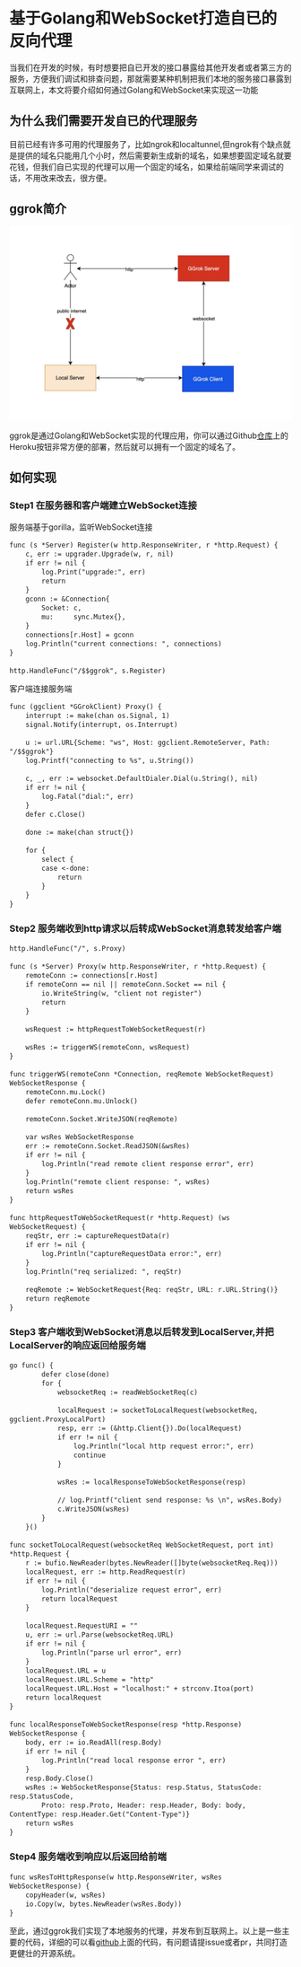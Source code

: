 # 基于Golang和WebSocket打造自已的反向代理

当我们在开发的时候，有时想要把自已开发的接口暴露给其他开发者或者第三方的服务，方便我们调试和排查问题，那就需要某种机制把我们本地的服务接口暴露到互联网上，本文将要介绍如何通过Golang和WebSocket来实现这一功能

## 为什么我们需要开发自已的代理服务

目前已经有许多可用的代理服务了，比如ngrok和localtunnel,但ngrok有个缺点就是提供的域名只能用几个小时，然后需要新生成新的域名，如果想要固定域名就要花钱，但我们自已实现的代理可以用一个固定的域名，如果给前端同学来调试的话，不用改来改去，很方便。

## ggrok简介

![ggrok-flow](./flow.jpg)

ggrok是通过Golang和WebSocket实现的代理应用，你可以通过Github[仓库](https://github.com/onyas/ggrok)上的Heroku按钮非常方便的部署，然后就可以拥有一个固定的域名了。

## 如何实现

### Step1 在服务器和客户端建立WebSocket连接

服务端基于gorilla，监听WebSocket连接

```golang
func (s *Server) Register(w http.ResponseWriter, r *http.Request) {
	c, err := upgrader.Upgrade(w, r, nil)
	if err != nil {
		log.Print("upgrade:", err)
		return
	}
	gconn := &Connection{
		Socket: c,
		mu:     sync.Mutex{},
	}
	connections[r.Host] = gconn
	log.Println("current connections: ", connections)
}

http.HandleFunc("/$$ggrok", s.Register)
```

客户端连接服务端

```golang
func (ggclient *GGrokClient) Proxy() {
	interrupt := make(chan os.Signal, 1)
	signal.Notify(interrupt, os.Interrupt)

	u := url.URL{Scheme: "ws", Host: ggclient.RemoteServer, Path: "/$$ggrok"}
	log.Printf("connecting to %s", u.String())

	c, _, err := websocket.DefaultDialer.Dial(u.String(), nil)
	if err != nil {
		log.Fatal("dial:", err)
	}
	defer c.Close()

	done := make(chan struct{})

	for {
		select {
		case <-done:
			return
		}
	}
}
```


### Step2 服务端收到http请求以后转成WebSocket消息转发给客户端

```golang
http.HandleFunc("/", s.Proxy)

func (s *Server) Proxy(w http.ResponseWriter, r *http.Request) {
	remoteConn := connections[r.Host]
	if remoteConn == nil || remoteConn.Socket == nil {
		io.WriteString(w, "client not register")
		return
	}

	wsRequest := httpRequestToWebSocketRequest(r)

	wsRes := triggerWS(remoteConn, wsRequest)
}

func triggerWS(remoteConn *Connection, reqRemote WebSocketRequest) WebSocketResponse {
	remoteConn.mu.Lock()
	defer remoteConn.mu.Unlock()

	remoteConn.Socket.WriteJSON(reqRemote)

	var wsRes WebSocketResponse
	err := remoteConn.Socket.ReadJSON(&wsRes)
	if err != nil {
		log.Println("read remote client response error", err)
	}
	log.Println("remote client response: ", wsRes)
	return wsRes
}

func httpRequestToWebSocketRequest(r *http.Request) (ws WebSocketRequest) {
	reqStr, err := captureRequestData(r)
	if err != nil {
		log.Println("captureRequestData error:", err)
	}
	log.Println("req serialized: ", reqStr)

	reqRemote := WebSocketRequest{Req: reqStr, URL: r.URL.String()}
	return reqRemote
}
```

### Step3 客户端收到WebSocket消息以后转发到LocalServer,并把LocalServer的响应返回给服务端

```golang
go func() {
		defer close(done)
		for {
			websocketReq := readWebSocketReq(c)

			localRequest := socketToLocalRequest(websocketReq, ggclient.ProxyLocalPort)
			resp, err := (&http.Client{}).Do(localRequest)
			if err != nil {
				log.Println("local http request error:", err)
				continue
			}

			wsRes := localResponseToWebSocketResponse(resp)

			// log.Printf("client send response: %s \n", wsRes.Body)
			c.WriteJSON(wsRes)
		}
	}()

func socketToLocalRequest(websocketReq WebSocketRequest, port int) *http.Request {
	r := bufio.NewReader(bytes.NewReader([]byte(websocketReq.Req)))
	localRequest, err := http.ReadRequest(r)
	if err != nil {
		log.Println("deserialize request error", err)
		return localRequest
	}

	localRequest.RequestURI = ""
	u, err := url.Parse(websocketReq.URL)
	if err != nil {
		log.Println("parse url error", err)
	}
	localRequest.URL = u
	localRequest.URL.Scheme = "http"
	localRequest.URL.Host = "localhost:" + strconv.Itoa(port)
	return localRequest
}

func localResponseToWebSocketResponse(resp *http.Response) WebSocketResponse {
	body, err := io.ReadAll(resp.Body)
	if err != nil {
		log.Println("read local response error ", err)
	}
	resp.Body.Close()
	wsRes := WebSocketResponse{Status: resp.Status, StatusCode: resp.StatusCode,
		Proto: resp.Proto, Header: resp.Header, Body: body, ContentType: resp.Header.Get("Content-Type")}
	return wsRes
}
```

### Step4 服务端收到响应以后返回给前端

```golang
func wsResToHttpResponse(w http.ResponseWriter, wsRes WebSocketResponse) {
	copyHeader(w, wsRes)
	io.Copy(w, bytes.NewReader(wsRes.Body))
}
```

至此，通过ggrok我们实现了本地服务的代理，并发布到互联网上。以上是一些主要的代码，详细的可以看[github](https://github.com/onyas/ggrok)上面的代码，有问题请提issue或者pr，共同打造更健壮的开源系统。
